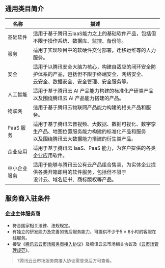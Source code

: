 ## 通用类目简介

<table>
<thead>
<tr>
<th><width=35%>名称</th>
<th><width=65%>描述</th>
</tr>
</thead>
<tbody><tr>
<td>基础软件</td>
<td>适用于基于腾讯云IaaS能力之上的基础软件产品，包括但不限于操作系统、数据库、监控、备份等。</td>
</tr>
<tr>
<td>服务</td>
<td>适用于实现项目中的软硬件交付部署，迁移运维等的人力服务。</td>
</tr>
<tr>
<td>安全</td>
<td>适用于以腾讯安全大脑为核心，构建自适应的闭环安全防护体系的产品，包括但不限于终端安全、网络安全、<br>云安全、数据安全、安全管理、安全服务等。</td>
</tr>
<tr>
<td>人工智能</td>
<td>适用于基于腾讯云 AI 产品能力构建的标准化产研类产品以及围绕腾讯云 AI 产品能力搭建的产品。</td>
</tr>
<tr>
<td>物联网</td>
<td>适用于基于腾讯云物联网产品能力构建的相关产品和服务。</td>
</tr>
<tr>
<td>PaaS 服务</td>
<td>适用于基于腾讯云音视频、大数据、数据可视化、数字孪生产品、地图位置服务能力构建的标准化产品和服务<br>以及围绕腾讯云大数据能力搭建的衍生类产品。</td>
</tr>
<tr>
<td>企业应用</td>
<td>适用于基于腾讯云 IaaS、PaaS 能力，为客户提供的各类企业应用软件。</td>
</tr>
<tr>
<td>中小企业服务</td>
<td>适用于能够与腾讯云公有云产品组合售卖，为实体企业提供各类开箱即用的软件服务，包括但不限于<br>设计云、域名证书、商标版权等产品。</td>
</tr>
</tbody></table>

## 服务商入驻条件
### 企业主体服务商
- 符合国家相关法律、法规规定。
- 有独立的研发能力及完善的售后服务能力，可提供不少于5 × 8小时的客服在线服务。
- 接受《[腾讯云云市场服务商接入协议](https://market.cloud.tencent.com/apply)》及腾讯云云市场相关协议及《[云市场管理规范](https://cloud.tencent.com/document/product/306/11341)》。
>?腾讯云云市场服务商接入协议需登录后方可查看。

